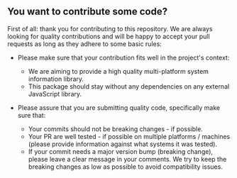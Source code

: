 ## You want to contribute some code?

First of all: thank you for contributing to this repository. We are always looking for quality contributions and will be happy to accept your pull requests as long as they adhere to some basic rules:

* Please make sure that your contribution fits well in the project's context:
  * We are aiming to provide a high quality multi-platform system information library.
  * This package should stay without any dependencies on any external JavaScript library.

* Please assure that you are submitting quality code, specifically make sure that:
  * Your commits should not be breaking changes - if possible.
  * Your PR are well tested - if possible on multiple platforms / machines (please provide information against what systems it was tested).
  * If your commit needs a major version bump (breaking change), please leave a clear message in your comments. We try to keep the breaking changes as low as possible to avoid compatibility issues.

